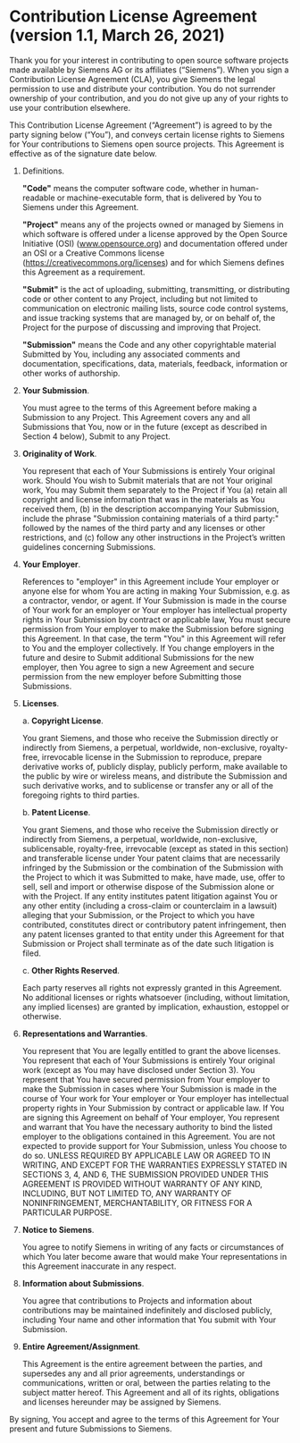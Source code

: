 # Contribution License Agreement (version 1.1, March 26, 2021)

Thank you for your interest in contributing to open source software projects made available by Siemens AG or its affiliates (“Siemens”). When you sign a Contribution License Agreement (CLA), you give Siemens the legal permission to use and distribute your contribution. You do not surrender ownership of your contribution, and you do not give up any of your rights to use your contribution elsewhere.

This Contribution License Agreement (“Agreement”) is agreed to by the party signing below (“You”), and conveys certain license rights to Siemens for Your contributions to Siemens open source projects. This Agreement is effective as of the signature date below.

1. Definitions.

   **"Code"** means the computer software code, whether in human-readable or machine-executable form, that is delivered by You to Siemens under this Agreement.

   **"Project"** means any of the projects owned or managed by Siemens in which software is offered under a license approved by the Open Source Initiative (OSI) (www.opensource.org) and documentation offered under an OSI or a Creative Commons license (<https://creativecommons.org/licenses>) and for which Siemens defines this Agreement as a requirement.

   **"Submit"** is the act of uploading, submitting, transmitting, or distributing code or other content to any Project, including but not limited to communication on electronic mailing lists, source code control systems, and issue tracking systems that are managed by, or on behalf of, the Project for the purpose of discussing and improving that Project.

   **"Submission"** means the Code and any other copyrightable material Submitted by You, including any associated comments and documentation, specifications, data, materials, feedback, information or other works of authorship.

1. **Your Submission**.

   You must agree to the terms of this Agreement before making a Submission to any Project. This Agreement covers any and all Submissions that You, now or in the future (except as described in Section 4 below), Submit to any Project.

1. **Originality of Work**.

    You represent that each of Your Submissions is entirely Your original work. Should You wish to Submit materials that are not Your original work, You may Submit them separately to the Project if You (a) retain all copyright and license information that was in the materials as You received them, (b) in the description accompanying Your Submission, include the phrase "Submission containing materials of a third party:" followed by the names of the third party and any licenses or other restrictions, and (c) follow any other instructions in the Project’s written guidelines concerning Submissions.

1. **Your Employer**.

   References to "employer" in this Agreement include Your employer or anyone else for whom You are acting in making Your Submission, e.g. as a contractor, vendor, or agent. If Your Submission is made in the course of Your work for an employer or Your employer has intellectual property rights in Your Submission by contract or applicable law, You must secure permission from Your employer to make the Submission before signing this Agreement. In that case, the term "You" in this Agreement will refer to You and the employer collectively. If You change employers in the future and desire to Submit additional Submissions for the new employer, then You agree to sign a new Agreement and secure permission from the new employer before Submitting those Submissions.

1. **Licenses**.

   a. **Copyright License**. 
      
      You grant Siemens, and those who receive the Submission directly or indirectly from Siemens, a perpetual, worldwide, non-exclusive, royalty-free, irrevocable license in the Submission to reproduce, prepare derivative works of, publicly display, publicly perform, make available to the public by wire or wireless means, and distribute the Submission and such derivative works, and to sublicense or transfer any or all of the foregoing rights to third parties.

   b. **Patent License**. 
    
      You grant Siemens, and those who receive the Submission directly or indirectly from Siemens, a perpetual, worldwide, non-exclusive, sublicensable, royalty-free, irrevocable (except as stated in this section) and transferable license under Your patent claims that are necessarily infringed by the Submission or the combination of the Submission with the Project to which it was Submitted to make, have made, use, offer to sell, sell and import or otherwise dispose of the Submission alone or with the Project. If any entity institutes patent litigation against You or any other entity (including a cross-claim or counterclaim in a lawsuit) alleging that your Submission, or the Project to which you have contributed, constitutes direct or contributory patent infringement, then any patent licenses granted to that entity under this Agreement for that Submission or Project shall terminate as of the date such litigation is filed.

   c. **Other Rights Reserved**. 
   
      Each party reserves all rights not expressly granted in this Agreement. No additional licenses or rights whatsoever (including, without limitation, any implied licenses) are granted by implication, exhaustion, estoppel or otherwise.

1. **Representations and Warranties**.

   You represent that You are legally entitled to grant the above licenses. You represent that each of Your Submissions is entirely Your original work (except as You may have disclosed under Section 3). You represent that You have secured permission from Your employer to make the Submission in cases where Your Submission is made in the course of Your work for Your employer or Your employer has intellectual property rights in Your Submission by contract or applicable law. If You are signing this Agreement on behalf of Your employer, You represent and warrant that You have the necessary authority to bind the listed employer to the obligations contained in this Agreement. You are not expected to provide support for Your Submission, unless You choose to do so. UNLESS REQUIRED BY APPLICABLE LAW OR AGREED TO IN WRITING, AND EXCEPT FOR THE WARRANTIES EXPRESSLY STATED IN SECTIONS 3, 4, AND 6, THE SUBMISSION PROVIDED UNDER THIS AGREEMENT IS PROVIDED WITHOUT WARRANTY OF ANY KIND, INCLUDING, BUT NOT LIMITED TO, ANY WARRANTY OF NONINFRINGEMENT, MERCHANTABILITY, OR FITNESS FOR A PARTICULAR PURPOSE.

1. **Notice to Siemens**.

   You agree to notify Siemens in writing of any facts or circumstances of which You later become aware that would make Your representations in this Agreement inaccurate in any respect.

1. **Information about Submissions**.

   You agree that contributions to Projects and information about contributions may be maintained indefinitely and disclosed publicly, including Your name and other information that You submit with Your Submission.

1. **Entire Agreement/Assignment**.

   This Agreement is the entire agreement between the parties, and supersedes any and all prior agreements, understandings or communications, written or oral, between the parties relating to the subject matter hereof. This Agreement and all of its rights, obligations and licenses hereunder may be assigned by Siemens.

By signing, You accept and agree to the terms of this Agreement for Your present and future Submissions to Siemens.
